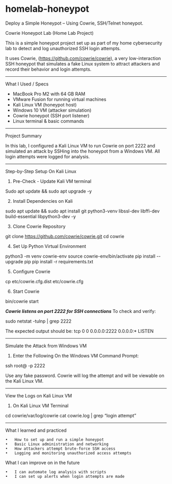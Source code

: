 # homelab-honeypot
Deploy a Simple Honeypot – Using Cowrie, SSH/Telnet honeypot.

Cowrie Honeypot Lab (Home Lab Project)

This is a simple honeypot project set up as part of my home cybersecurity lab to detect and log unauthorized SSH login attempts.

It uses Cowrie, (https://github.com/cowrie/cowrie), a very low-interaction SSH honeypot that simulates a fake Linux system to attract attackers and record their behavior and login attempts.


---


What I Used / Specs

- MacBook Pro M2 with 64 GB RAM
- VMware Fusion for running virtual machines
- Kali Linux VM (honeypot host)
- Windows 10 VM (attacker simulation)
- Cowrie honeypot (SSH port listener)
- Linux terminal & basic commands


---


Project Summary

In this lab, I configured a Kali Linux VM to run Cowrie on port 2222 and simulated an attack by SSHing into the honeypot from a Windows VM. All login attempts were logged for analysis.


---


Step-by-Step Setup On Kali Linux

1. Pre-Check - Update Kali VM terminal

Sudo apt update && sudo apt upgrade -y


2. Install Dependencies on Kali

sudo apt update && sudo apt install git python3-venv libssl-dev libffi-dev build-essential libpython3-dev -y


3. Clone Cowrie Repository

git clone https://github.com/cowrie/cowrie.git
cd cowrie


4. Set Up Python Virtual Environment

python3 -m venv cowrie-env
source cowrie-env/bin/activate
pip install --upgrade pip
pip install -r requirements.txt


5. Configure Cowrie

cp etc/cowrie.cfg.dist etc/cowrie.cfg


6. Start Cowrie

bin/cowrie start


***Cowrie listens on port 2222 for SSH connections***
To check and verify:

sudo netstat -tulnp | grep 2222

The expected output should be:
tcp 0	0	0.0.0.0:2222	0.0.0.0:* LISTEN


---


Simulate the Attack from Windows VM

1. Enter the Following On the Windows VM Command Prompt:

ssh root@<KALI IP ADDRESS> -p 2222

Use any fake password. Cowrie will log the attempt and will be viewable on the Kali Linux VM.


---


View the Logs on Kali Linux VM

1. On Kali Linux VM Terminal

cd cowrie/var/log/cowrie
cat cowrie.log | grep “login attempt”


---


What I learned and practiced

	•	How to set up and run a simple honeypot
	•	Basic Linux administration and networking
	•	How attackers attempt brute-force SSH access
	•	Logging and monitoring unauthorized access attempts

What I can improve on in the future

	•	I can automate log analysis with scripts
	•	I can set up alerts when login attempts are made


